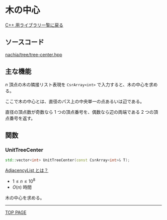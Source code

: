 # 木の中心

[C++ 用ライブラリ一覧に戻る](../index.md)

## ソースコード

[nachia/tree/tree-center.hpp](https://github.com/NachiaVivias/cp-library/blob/main/Cpp/Include/nachia/tree/tree-center.hpp)

## 主な機能

$n$ 頂点の木の隣接リスト表現を `CsrArray<int>` で入力すると、木の中心を求める。

ここで木の中心とは、直径のパス上の中央単一の点あるいは辺である。

直径の頂点数が奇数なら $1$ つの頂点番号を、偶数なら辺の両端である $2$ つの頂点番号を返す。

## 関数

### UnitTreeCenter

```c++
std::vector<int> UnitTreeCenter(const CsrArray<int>& T);
```

[AdjacencyList とは？](./../graph/adjacency-list.md)

- $1 \leq n \leq 10^8$
- $O(n)$ 時間

木の中心を求める。

---

[TOP PAGE](https://nachiavivias.github.io/cp-library/)


<script type="text/x-mathjax-config">MathJax.Hub.Config({tex2jax:{inlineMath:[['\$','\$']],processEscapes:true},CommonHTML: {matchFontHeight:false}});</script>
<script type="text/javascript" async src="https://cdnjs.cloudflare.com/ajax/libs/mathjax/2.7.1/MathJax.js?config=TeX-MML-AM_CHTML"></script>
